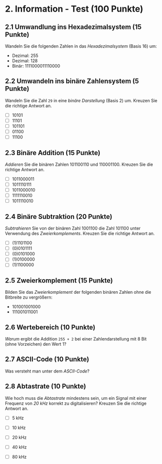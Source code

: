 # 2. Information - Test (100 Punkte)

## 2.1 Umwandlung ins Hexadezimalsystem (15 Punkte)
Wandeln Sie die folgenden Zahlen in das _Hexadezimalsystem_ (Basis 16) um:

  - Dezimal: 255
  - Dezimal: 128
  - Binär: 1111000011110000


## 2.2 Umwandeln ins binäre Zahlensystem (5 Punkte)
Wandeln Sie die Zahl `29` in eine _binäre Darstellung_ (Basis 2) um. Kreuzen Sie die richtige Antwort an.

  * [ ] 10101
  * [ ] 11101
  * [ ] 101101
  * [ ] 01100
  * [ ] 11100

## 2.3 Binäre Addition (15 Punkte)
_Addieren_ Sie die binären Zahlen 101100110 und 110001100. Kreuzen Sie die richtige Antwort an.

  * [ ] 1011000011
  * [ ] 1011110111
  * [ ] 1011000010
  * [ ] 1111110010
  * [ ] 1011110010

## 2.4 Binäre Subtraktion (20 Punkte)
_Subtrahieren_ Sie von der binären Zahl 1001100 die Zahl 101100 unter Verwendung des _Zweierkomplements_. Kreuzen Sie die richtige Antwort an.

  * [ ] (1)1101100
  * [ ] (0)0101111
  * [ ] (0)0101000
  * [ ] (1)0100000
  * [ ] (1)1100000

## 2.5 Zweierkomplement (15 Punkte)
Bilden Sie das _Zweierkomplement_ der folgenden binären Zahlen ohne die Bitbreite zu vergrößern:

  - 101001001000
  - 111001011001


## 2.6 Wertebereich (10 Punkte)
_Warum_ ergibt die Addition `255 + 2` bei einer Zahlendarstellung mit 8 Bit (ohne Vorzeichen) den Wert 1?


## 2.7 ASCII-Code (10 Punkte)
Was versteht man unter dem _ASCII-Code_?


## 2.8 Abtastrate (10 Punkte)
Wie hoch muss die _Abtastrate_ mindestens sein, um ein Signal mit einer Frequenz von _20 kHz_ korrekt zu digitalisieren? Kreuzen Sie die richtige Antwort an.

  * [ ] 5 kHz
  * [ ] 10 kHz
  * [ ] 20 kHz
  * [ ] 40 kHz
  * [ ] 80 kHz

